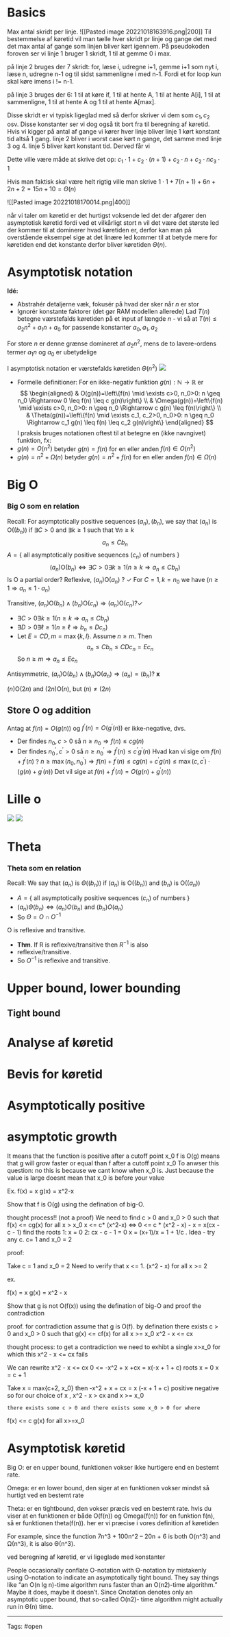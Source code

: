# Basics 
Max antal skridt per linje.
![[Pasted image 20221018163916.png|200]]
Til bestemmelse af køretid vil man tælle hver skridt pr linje og gange det med det max antal af gange som linjen bliver kørt igennem. 
På pseudokoden foroven ser vi linje 1 bruger 1 skridt, 1 til at gemme 0 i max. 

på linje 2 bruges der 7 skridt: for, læse i, udregne i+1, gemme i+1 som nyt i, læse n, udregne n-1 og til sidst sammenligne i med n-1. Fordi et for loop kun skal køre imens i != n-1.

på linje 3 bruges der 6: 1 til at køre if, 1 til at hente A, 1 til at hente A[i], 1 til at sammenligne, 1 til at hente A og 1 til at hente A[max].  

Disse skridt er vi typisk ligeglad med så derfor skriver vi dem som $c_1,c_2$ osv. Disse konstanter ser vi dog også tit bort fra til beregning af køretid. Hvis vi kigger på antal af gange vi kører hver linje bliver linje 1 kørt konstant tid altså 1 gang. linje 2 bliver i worst case kørt n gange, det samme med linje 3 og 4. linje 5 bliver kørt konstant tid. Derved får vi 

Dette ville være måde at skrive det op:
$c_1\cdot 1+ c_2\cdot (n+1) + c_2\cdot n + c_2\cdot n c_3\cdot 1$

Hvis man faktisk skal være helt rigtig ville man skrive 
$1 \cdot 1 + 7(n+1)+6n+2n+2 =15n+10=\Theta(n)$

![[Pasted image 20221018170014.png|400]]

når vi taler om køretid er det hurtigst voksende led det der afgører den asymptotisk køretid fordi ved et vilkårligt stort n vil det være det største led der kommer til at dominerer hvad køretiden er, derfor kan man på overstående eksempel sige at det linære led kommer til at betyde mere for køretiden end det konstante derfor bliver køretiden $\Theta(n)$. 

# Asymptotisk notation
**Idé:**
- Abstrahér detaljerne væk, fokusér på hvad der sker når $n$ er stor
- Ignorér konstante faktorer (det gør RAM modellen allerede)
Lad $T(n)$ betegne værstefalds køretiden på et input af længde $n$ - vi så at $T(n) \leq a_2 n^2+a_1 n+a_0$ for passende konstanter $a_0, a_1, a_2$

For store $n$ er denne grænse domineret af $a_2 n^2$, mens de to lavere-ordens termer $a_1 n$ og $a_0$ er ubetydelige

I asymptotisk notation er værstefalds køretiden $\Theta\left(n^2\right)$
![](https://i.imgur.com/V9V6VZO.png)
- Formelle definitioner: For en ikke-negativ funktion $g(n): \mathbb{N} \rightarrow \mathbb{R}$ er
$$
\begin{aligned}
& O(g(n))=\left\{f(n) \mid \exists c>0, n_0>0: n \geq n_0 \Rightarrow 0 \leq f(n) \leq c g(n)\right\} \\
& \Omega(g(n))=\left\{f(n) \mid \exists c>0, n_0>0: n \geq n_0 \Rightarrow c g(n) \leq f(n)\right\} \\
& \Theta(g(n))=\left\{f(n) \mid \exists c_1, c_2>0, n_0>0: n \geq n_0 \Rightarrow c_1 g(n) \leq f(n) \leq c_2 g(n)\right\}
\end{aligned}
$$
I praksis bruges notationen oftest til at betegne en (ikke navngivet) funktion, fx:
- $g(n)=O\left(n^2\right)$ betyder $g(n)=f(n)$ for en eller anden $f(n) \in O\left(n^2\right)$
- $g(n)=n^2+\Omega(n)$ betyder $g(n)=n^2+f(n)$ for en eller anden $f(n) \in \Omega(n)$
# Big O
### Big O som en relation
Recall: For asymptotically positive sequences $\left(a_n\right),\left(b_n\right)$, we say that $\left(a_n\right)$ is $\mathrm{O}\left(\left(b_n\right)\right)$ if $\exists C>0$ and $\exists k \geqslant 1$ such that $\forall n \geqslant k$
$$
a_n \leqslant C b_n
$$
$A=\left\{\right.$ all asymptotically positive sequences $\left(c_n\right)$ of numbers $\}$
$$
\left(a_n\right) \mathrm{O}\left(b_n\right) \Leftrightarrow \exists C>0 \exists k \geqslant 1\left(n \geqslant k \Rightarrow a_n \leqslant C b_n\right)
$$
Is $\mathrm{O}$ a partial order?
Reflexive, $\left(a_n\right) \mathrm{O}\left(a_n\right)$ ? $\checkmark$
For $C=1, k=n_0$ we have $\left(n \geqslant 1 \Rightarrow a_n \leqslant 1 \cdot a_n\right)$

Transitive, $\left(a_n\right) \mathrm{O}\left(b_n\right) \wedge\left(b_n\right) \mathrm{O}\left(c_n\right) \Rightarrow\left(a_n\right) \mathrm{O}\left(c_n\right) ? \checkmark$
- $\exists C>0 \exists k \geqslant 1\left(n \geqslant k \Rightarrow a_n \leqslant C b_n\right)$
- $\exists D>0 \exists \ell \geqslant 1\left(n \geqslant \ell \Rightarrow b_n \leqslant D c_n\right)$
- Let $E=C D, m=\max \{k, l\}$. Assume $n \geqslant m$. Then
$$
a_n \leqslant C b_n \leqslant C D c_n=E c_n
$$
So $n \geqslant m \Rightarrow a_n \leqslant E c_n$

Antisymmetric, $\left(a_n\right) \mathrm{O}\left(b_n\right) \wedge\left(b_n\right) \mathrm{O}\left(a_n\right) \Rightarrow\left(a_n\right)=\left(b_n\right) ?$   $\boldsymbol{x}$

$(n) \mathrm{O}(2 n)$ and $(2 n) \mathrm{O}(n)$, but $(n) \neq(2 n)$
## Store O og addition
Antag at $f(n)=O(g(n))$ og $f^{\prime}(n)=O\left(g^{\prime}(n)\right)$ er ikke-negative, dvs.
- Der findes $n_0, c>0$ så $n \geq n_0 \Rightarrow f(n) \leq c g(n)$
- Der findes $n_0^{\prime}, c^{\prime}>0$ så $n \geq n_0^{\prime} \Rightarrow f^{\prime}(n) \leq c^{\prime} g^{\prime}(n)$
Hvad kan vi sige om $f(n)+f^{\prime}(n)$ ?
$n \geq \max \left(n_0, n_0^{\prime}\right) \Rightarrow f(n)+f^{\prime}(n) \leq c g(n)+c^{\prime} g(n) \leq \max \left(c, c^{\prime}\right) \cdot\left(g(n)+g^{\prime}(n)\right)$
Det vil sige at $f(n)+f^{\prime}(n)=O\left(g(n)+g^{\prime}(n)\right)$

# Lille o
![](https://i.imgur.com/CzBMkyM.png)
![](https://i.imgur.com/Pt5hdg3.png)

# Theta 
### Theta som en relation
Recall: We say that $\left(a_n\right)$ is $\Theta\left(\left(b_n\right)\right)$ if $\left(a_n\right)$ is $\mathrm{O}\left(\left(b_n\right)\right)$ and $\left(b_n\right)$ is $\mathrm{O}\left(\left(a_n\right)\right)$
- $A=\left\{\right.$ all asymptotically positive sequences $\left(c_n\right)$ of numbers $\}$
- $\left(a_n\right) \Theta\left(b_n\right) \Leftrightarrow\left(a_n\right) O\left(b_n\right)$ and $\left(b_n\right) O\left(a_n\right)$
- So $\Theta=O \cap O^{-1}$

O is reflexive and transitive.
- **Thm**. If R is reflexive/transitive then $R^{-1}$ is also
- reflexive/transitive.
- So $O^{-1}$ is reflexive and transitive.
# Upper bound, lower bounding
## Tight bound 
# Analyse af køretid
# Bevis for køretid 
# Asymptotically positive 
# asymptotic growth
It means that the function is positive after a cutoff point x_0
f is O(g) means that g will grow faster or equal than f after a cutoff point x_0
To anwser this question: no this is because we cant know when x_0 is. Just because the value is large doesnt mean that x_0 is before your value

Ex.
f(x) = x
g(x) = x^2-x

Show that f is O(g) using the defination of big-O.

thought process!! (not a proof)
	We need to find c > 0 and x_0 > 0 such that 
	f(x) <= cg(x) for all x > x_0
	x <= c* (x^2-x)  <=> 0 <= c * (x^2 - x) - x = x(cx - c - 1)
	find the roots
	1: x = 0
	2: cx - c - 1 = 0
	x = (x+1)/x = 1 + 1/c
.
	Idea - try any c. c= 1 and x_0 = 2

proof:

Take c = 1 and x_0 = 2
Need to verify that x <= 1. (x^2 - x) for all x >= 2

ex.

f(x) = x
g(x) = x^2 - x

Show that g is not O(f(x)) using the defination of big-O and proof the contradiction

proof.
for contradiction assume that g is O(f).
by defination there exists c > 0 and x_0 > 0 such that g(x)  <= cf(x) for all x >= x_0
x^2 - x <= cx

thought process:
	to get a contradiction we need to exhibt a single x>x_0 for which this x^2 - x <= cx fails

We can rewrite x^2 - x <= cx 
0 <= -x^2 + x +cx = x(-x + 1 + c)
roots
x = 0
x = c + 1

Take x = max{c+2, x_0}
then -x^2 + x + cx = x           (-x + 1 + c)
								positive    negative
so for our choice of x , x^2 - x > cx and x >= x_0


	there exists some c > 0 and there exists some x_0 > 0 for where 
f(x) <= c g(x) for all x>=x_0
# Asymptotisk køretid
Big O: er en upper bound, funktionen vokser ikke hurtigere end en bestemt rate.

Omega: er en lower bound, den siger at en funktionen vokser mindst så hurtigt ved en bestemt rate

Theta: 
er en tightbound, den vokser præcis ved en bestemt rate. hvis du viser at en funktionen er både O(f(n)) og Omega(f(n)) for en funktion f(n), så er funktionen theta(f(n)). her er vi præcise i vores definition af køretiden

For example, since the
function 7n^3 + 100n^2 – 20n + 6 is both O(n^3) and Ω(n^3), it is also Θ(n^3).

ved beregning af køretid, er vi ligeglade med konstanter


People occasionally conflate O-notation with Θ-notation by
mistakenly using O-notation to indicate an asymptotically tight bound.
They say things like “an O(n lg n)-time algorithm runs faster than an
O(n2)-time algorithm.” Maybe it does, maybe it doesn’t. Since Onotation
denotes only an asymptotic upper bound, that so-called O(n2)-
time algorithm might actually run in Θ(n) time.

--- 
Tags: #open

